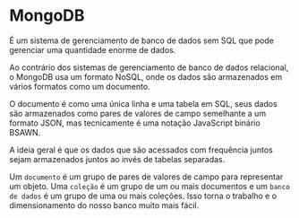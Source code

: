 # MongoDB

É um sistema de gerenciamento de banco de dados sem SQL que pode gerenciar uma quantidade enorme de dados.

Ao contrário dos sistemas de gerenciamento de banco de dados relacional, o MongoDB usa um formato NoSQL, onde os dados são armazenados em vários formatos como um documento.

O documento é como uma única linha e uma tabela em SQL, seus dados são armazenados como pares de valores de campo semelhante a um formato JSON, mas tecnicamente é uma notação JavaScript binário BSAWN.

A ideia geral é que os dados que são acessados com frequência juntos sejam armazenados juntos ao invés de tabelas separadas.

Um ``documento`` é um grupo de pares de valores de campo para representar um objeto. Uma ``coleção`` é um grupo de um ou mais documentos e um ``banco de dados`` é um grupo de uma ou mais coleções. Isso torna o trabalho e o dimensionamento do nosso banco muito mais fácil.
